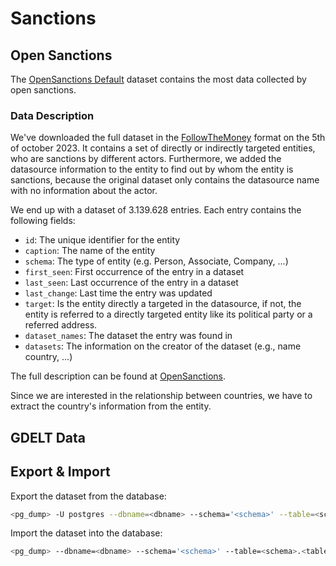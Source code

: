 # Sanctions

## Open Sanctions
The [OpenSanctions Default](https://www.opensanctions.org/datasets/default/) dataset contains the most data
collected by open sanctions. 



### Data Description
We've downloaded the full dataset in the [FollowTheMoney](https://followthemoney.tech/) format on the 5th of october 2023. 
It contains a set of directly or indirectly targeted entities, who are sanctions by different actors.
Furthermore, we added the datasource information to the entity to find out by whom the entity is sanctions, 
because the original dataset only contains the datasource name with no information about the actor.  

We end up with a dataset of 3.139.628 entries. 
Each entry contains the following fields:
* `id`: The unique identifier for the entity
* `caption`: The name of the entity
* `schema`: The type of entity (e.g. Person, Associate, Company, ...)
* `first_seen`: First occurrence of the entry in a dataset
* `last_seen`: Last occurrence of the entry in a dataset
* `last_change`: Last time the entry was updated
* `target`: Is the entity directly a targeted in the datasource, if not, the entity is referred to a directly targeted entity like its political party or a referred address.   
* `dataset_names`: The dataset the entry was found in
* `datasets`: The information on the creator of the dataset (e.g., name country, ...)

The full description can be found at [OpenSanctions](https://www.opensanctions.org/reference/).

Since we are interested in the relationship between countries,
we have to extract the country's information from the entity. 

## GDELT Data

## Export & Import
Export the dataset from the database:
```bash
<pg_dump> -U postgres --dbname=<dbname> --schema='<schema>' --table=<schema>.<table> --file="<file>"
```
Import the dataset into the database:

```bash
<pg_dump> --dbname=<dbname> --schema='<schema>' --table=<schema>.<table> "<file>"
```